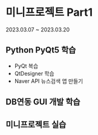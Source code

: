 # 미니프로젝트 Part1
2023.03.07 ~ 2023.03.20

## Python PyQt5 학습
- PyQt 복습
- QtDesigner 학습
- Naver API 뉴스검색 앱 만들기

## DB연동 GUI 개발 학습

## 미니프로젝트 실습
